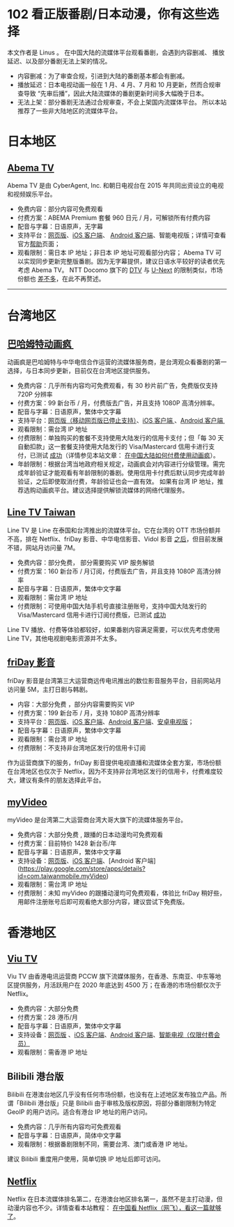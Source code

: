 # 102 看正版番剧/日本动漫，你有这些选择
本文作者是 Linus 。 
在中国大陆的流媒体平台观看番剧，会遇到内容删减、 播放延迟、以及部分番剧无法上架的情况。
* 内容删减：为了审查合规，引进到大陆的番剧基本都会有删减。
* 播放延迟：日本电视动画一般在 1 月、4 月、7 月和 10 月更新，然而合规审查导致 “先审后播”，因此大陆流媒体的番剧更新时间多大幅晚于日本。
* 无法上架：部分番剧无法通过合规审查，不会上架国内流媒体平台。
所以本站推荐了一些非大陆地区的流媒体平台。
# 日本地区

## [Abema TV](https://abema.tv/)
Abema TV 是由 CyberAgent, Inc. 和朝日电视台在 2015 年共同出资设立的电视和视频娱乐平台。
* 免费内容：部分内容可免费观看
* 付费方案：ABEMA Premium 套餐 960 日元 / 月，可解锁所有付费内容
* 配音与字幕：日语原声，无字幕
* 支持平台：[网页版](https://abema.tv/)、[iOS 客户端](https://itunes.apple.com/jp/app/abematv/id1074866833)、 [Android 客户端](https://play.google.com/store/apps/details?id=tv.abema&hl=ja)、智能电视版；详情可查看官方[帮助](https://help.abema.tv/hc/ja/articles/360013743211-ABEMA%E3%82%92%E5%88%A9%E7%94%A8%E3%81%A7%E3%81%8D%E3%82%8B%E3%83%87%E3%83%90%E3%82%A4%E3%82%B9%E3%81%AF-)页面；
* 观看限制：需日本 IP 地址；非日本 IP 地址可观看部分内容；
Abema TV 可以实现同步更新完整版番剧。因为无字幕提供，建议日语水平较好的读者优先考虑 Abema TV。
NTT Docomo 旗下的 [DTV](https://video.dmkt-sp.jp/) 与 [U-Next](https://video.unext.jp/) 的限制类似，市场份额也 [差不多](https://tbivision.com/2021/03/22/tbi-tech-analysis-exploring-japans-unique-pay-tv-streaming-ecosystem/)，在此不再赘述。

---- 
# 台湾地区
## [巴哈姆特动画疯 ](https://ani.gamer.com.tw/)
动画疯是巴哈姆特与中华电信合作运营的流媒体服务商，是台湾观众看番剧的第一选择，与日本同步更新，目前仅在台湾地区提供服务。

* 免费内容：几乎所有内容均可免费观看，有 30 秒片前广告，免费版仅支持 720P 分辨率
* 付费方案：99 新台币 / 月，付费版去广告，并且支持 1080P 高清分辨率。
* 配音与字幕：日语原声，繁体中文字幕
* 支持平台：[网页版（移动网页版已停止支持）](https://ani.gamer.com.tw/)、[iOS 客户端 ](https://prj.gamer.com.tw/app2u/animeapp.html)、[Android 客户端 ](https://play.google.com/store/apps/details?id=tw.com.gamer.android.animad&hl=zh_HK&gl=US)
* 观看限制：需台湾 IP 地址
* 付费限制：单独购买的套餐不支持使用大陆发行的信用卡支付；但「每 30 天 自動扣款」这一套餐支持使用大陆发行的 Visa/Mastercard 信用卡进行支付，已测试 [成功](https://cdn.shuziyimin.org/CleanShot-2021-06-24-at-00.32.20-2x.png)（详情参见本站文章： [在中国大陆如何付费使用动画疯](https://blog.shuziyimin.org/1293)）。
* 年龄限制：根据台湾当地政府相关规定，动画疯会对内容进行分级管理。需完成年龄验证才能观看有年龄限制的番剧。使用信用卡付费后默认同步完成年龄验证，之后即使取消付费，年龄验证也会一直有效。
如果有台湾 IP 地址，推荐选购动画疯平台。建议选择提供解锁流媒体的网络代理服务。


## [Line TV Taiwan](https://www.linetv.tw/)
Line TV 是 Line 在泰国和台湾推出的流媒体平台。它在台湾的 OTT 市场份额并不高，排在 Netflix、friDay 影音、中华电信影音、Vidol 影音 [之后](https://buzzorange.com/techorange/2021/05/19/ott-choice-netflix-kktv-linetv/)，但目前发展不错，网站月访问量 7M。

* 免费内容：部分免费， 部分需要购买 VIP 服务解锁
* 付费方案：160 新台币 / 月订阅，付费版去广告，并且支持 1080P 高清分辨率
* 配音与字幕：日语原声，繁体中文字幕
* 观看限制：需台湾 IP 地址
* 付费限制：可使用中国大陆手机号直接注册账号，支持中国大陆发行的 Visa/Mastercard 信用卡进行订阅付费版，已测试 [成功](https://cdn.shuziyimin.org/CleanShot-2021-06-24-at-00.30.50-2x.png)

Line TV  播放、付费等体验都较好，如果番剧内容满足需要，可以优先考虑使用 Line TV，其他电视剧电影资源并不太多。

## [friDay 影音](https://video.friday.tw/)
friDay 影音是台湾第三大运营商远传电讯推出的数位影音服务平台，目前网站月访问量 5M，主打日剧与韩剧。
* 内容：大部分免费 ，部分内容需要购买 VIP
* 付费方案：199 新台币 / 月，支持 1080P 高清分辨率
* 支持平台：[网页版](https://video.friday.tw/)、[iOS 客户端](https://itunes.apple.com/tw/app/id1027671676)、[Android 客户端](https://play.google.com/store/apps/details?id=net.fetnet.fetvod)、[安卓电视版](https://goo.gl/eGzz6A)；
* 配音与字幕：日语原声，繁体中文字幕
* 观看限制：需台湾 IP 地址
* 付费限制：不支持非台湾地区发行的信用卡订阅

作为运营商旗下的服务，friDay 影音提供电视直播和流媒体全套方案，市场份额在台湾地区也仅次于 Netflix，因为不支持非台湾地区发行的信用卡，付费难度较大，建议有条件的朋友选择此平台。

## [myVideo](https://www.myvideo.net.tw/)
myVideo 是台湾第二大运营商台湾大哥大旗下的流媒体服务平台。
* 免费内容：大部分免费 , 跟播的日本动漫均可免费观看
* 付费方案：目前特价 1428 新台币/年
* 配音与字幕：日语原声，繁体中文字幕
* 支持设备：[网页版](https://www.myvideo.net.tw/)、[iOS 客户端](https://itunes.apple.com/us/app/myvideo-bo-fang-qi/id567629616?ls=1&mt=8%27;void(0);)、[Android 客户端](https://play.google.com/store/apps/details?id=com.taiwanmobile.myVideo)
* 观看限制：需台湾 IP 地址
* 付费限制：未知
myVideo 的跟播动漫均可免费观看，体验比 friDay 稍好些，用邮件注册账号后即可观看绝大部分内容，建议尝试下免费版。

# 香港地区

## [Viu TV](https://www.viu.com/)
Viu TV 由香港电讯运营商 PCCW 旗下流媒体服务，在香港、东南亚、中东等地区提供服务，月活跃用户在 2020 年底达到 4500 万；在香港的市场份额仅次于 Netflix。
* 免费内容：大部分免费 
* 付费方案：28 港币/月
* 配音与字幕：日语原声，繁体中文字幕
* 支持设备：[网页版](https://www.viu.com/ott/hk) 、[iOS 客户端](https://itunes.apple.com/hk/app/viu/id1036095179)、[Android 客户端](https://play.google.com/store/apps/details?id=com.viu.phone&referrer=utm_source%3Dhttps%3A%2F%2Fwww.viu.com%2Fott%2Fhk%2F)、[智能电视（仅限付费会员）](https://help.viu.com/hc/zh-hk/articles/360052023232) 
* 观看限制：需香港 IP 地址

## Bilibili 港台版
Bilibili 在港澳台地区几乎没有任何市场份额，也没有在上述地区发布独立产品。所谓「Bilibili 港台版」只是 Bilibili 由于审核及版权原因，将部分番剧限制为特定 GeoIP 的用户访问。适合有港台 IP 地址的用户访问。
* 免费内容：几乎所有内容均可免费观看
* 配音与字幕：日语原声，简体中文字幕
* 观看限制：根据番剧限制不同，需要台湾、澳门或香港 IP 地址。

建议 Bilibili 重度用户使用，简单切换 IP 地址后即可访问。

## [Netflix](https://www.netflix.com)
Netflix 在日本流媒体排名第二，在港澳台地区排名第一，虽然不是主打动漫，但动漫内容也不少。详情查看本站教程： [在中国看 Netflix（网飞），看这一篇就够了](https://blog.shuziyimin.org/16)。



